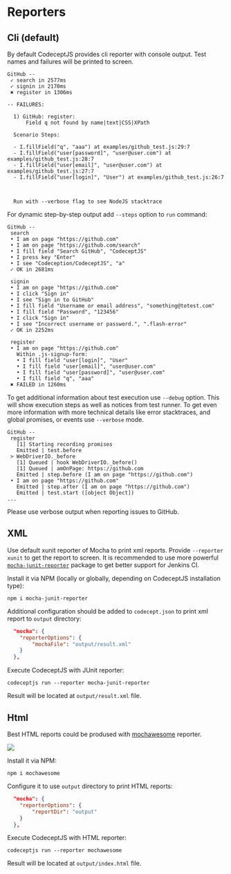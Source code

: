 # Reporters

## Cli (default)

By default CodeceptJS provides cli reporter with console output.
Test names and failures will be printed to screen.

```
GitHub --
 ✓ search in 2577ms
 ✓ signin in 2170ms
 ✖ register in 1306ms

-- FAILURES:

  1) GitHub: register:
      Field q not found by name|text|CSS|XPath

  Scenario Steps:

  - I.fillField("q", "aaa") at examples/github_test.js:29:7
  - I.fillField("user[password]", "user@user.com") at examples/github_test.js:28:7
  - I.fillField("user[email]", "user@user.com") at examples/github_test.js:27:7
  - I.fillField("user[login]", "User") at examples/github_test.js:26:7



  Run with --verbose flag to see NodeJS stacktrace
```

For dynamic step-by-step output add `--steps` option to `run` command:

```
GitHub --
 search
 • I am on page "https://github.com"
 • I am on page "https://github.com/search"
 • I fill field "Search GitHub", "CodeceptJS"
 • I press key "Enter"
 • I see "Codeception/CodeceptJS", "a"
 ✓ OK in 2681ms

 signin
 • I am on page "https://github.com"
 • I click "Sign in"
 • I see "Sign in to GitHub"
 • I fill field "Username or email address", "something@totest.com"
 • I fill field "Password", "123456"
 • I click "Sign in"
 • I see "Incorrect username or password.", ".flash-error"
 ✓ OK in 2252ms

 register
 • I am on page "https://github.com"
   Within .js-signup-form:
   • I fill field "user[login]", "User"
   • I fill field "user[email]", "user@user.com"
   • I fill field "user[password]", "user@user.com"
   • I fill field "q", "aaa"
 ✖ FAILED in 1260ms
```
To get additional information about test execution use `--debug` option. This will show execution steps
as well as notices from test runner. To get even more information with more technical details like error stacktraces,
and global promises, or events use `--verbose` mode.

```
GitHub --
 register
   [1] Starting recording promises
   Emitted | test.before
 > WebDriverIO._before
   [1] Queued | hook WebDriverIO._before()
   [1] Queued | amOnPage: https://github.com
   Emitted | step.before (I am on page "https://github.com")
 • I am on page "https://github.com"
   Emitted | step.after (I am on page "https://github.com")
   Emitted | test.start ([object Object])
...
```

Please use verbose output when reporting issues to GitHub.

## XML

Use default xunit reporter of Mocha to print xml reports. Provide `--reporter xunit` to get the report to screen.
It is recommended to use more powerful [`mocha-junit-reporter`](https://www.npmjs.com/package/mocha-junit-reporter) package
to get better support for Jenkins CI.

Install it via NPM (locally or globally, depending on CodeceptJS installation type):

```
npm i mocha-junit-reporter
```

Additional configuration should be added to `codecept.json` to print xml report to `output` directory:

```json
  "mocha": {
    "reporterOptions": {
        "mochaFile": "output/result.xml"
    }
  },
```

Execute CodeceptJS with JUnit reporter:

```
codeceptjs run --reporter mocha-junit-reporter
```

Result will be located at `output/result.xml` file.


## Html

Best HTML reports could be prodused with [mochawesome](https://www.npmjs.com/package/mochawesome) reporter.

![](http://codecept.io/images/mochawesome.png)

Install it via NPM:

```
npm i mochawesome
```

Configure it to use `output` directory to print HTML reports:

```json
  "mocha": {
    "reporterOptions": {
        "reportDir": "output"
    }
  },
```

Execute CodeceptJS with HTML reporter:

```
codeceptjs run --reporter mochawesome
```

Result will be located at `output/index.html` file.

